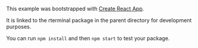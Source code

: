This example was bootstrapped with [Create React App](https://github.com/facebook/create-react-app).

It is linked to the rterminal package in the parent directory for development purposes.

You can run `npm install` and then `npm start` to test your package.
